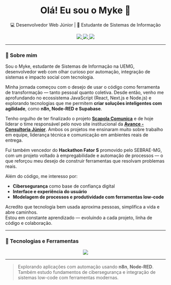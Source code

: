 <h1 align="center">Olá! Eu sou o Myke 👋</h1>

<p align="center">
  💻 Desenvolvedor Web Júnior | 🔐 Estudante de Sistemas de Informação
</p>

<p align="center">
  <a href="https://www.linkedin.com/in/mykematos/">
    <img src="https://img.shields.io/badge/LinkedIn-blue?style=for-the-badge&logo=linkedin" />
  </a>
  <a href="https://github.com/shishiv">
    <img src="https://img.shields.io/badge/GitHub-black?style=for-the-badge&logo=github" />
  </a>
  <a href="mailto:myke.matos@gmail.com">
    <img src="https://img.shields.io/badge/Gmail-red?style=for-the-badge&logo=gmail" />
  </a>
</p>

---

### 🚀 Sobre mim

Sou o Myke, estudante de Sistemas de Informação na UEMG, desenvolvedor web com olhar curioso por automação, integração de sistemas e impacto social com tecnologia.

Minha jornada começou com o desejo de usar o código como ferramenta de transformação — tanto pessoal quanto coletiva. Desde então, venho me aprofundando no ecossistema JavaScript (React, Next.js e Node.js) e explorando tecnologias que me permitem **criar soluções inteligentes com agilidade**, como **n8n, Node-RED e Supabase**.

Tenho orgulho de ter finalizado o projeto **[Scapola Comunica](https://scapolacomunica.com)** e de hoje liderar o time responsável pelo novo site institucional da **[Avance - Consultoria Júnior](https://www.instagram.com/avancejr/)**. Ambos os projetos me ensinaram muito sobre trabalho em equipe, liderança técnica e comunicação em ambientes reais de entrega.

Fui também vencedor do **Hackathon Fator S** promovido pelo SEBRAE-MG, com um projeto voltado à empregabilidade e automação de processos — o que reforçou meu desejo de construir ferramentas que resolvam problemas reais.

Além do código, me interesso por:
- **Cibersegurança** como base de confiança digital
- **Interface e experiência do usuário**
- **Modelagem de processos e produtividade com ferramentas low-code**

Acredito que tecnologia bem usada aproxima pessoas, simplifica a vida e abre caminhos.  
Estou em constante aprendizado — evoluindo a cada projeto, linha de código e colaboração.

---

### 🧠 Tecnologias e Ferramentas

<p align="center">
  <img src="https://skillicons.dev/icons?i=js,ts,react,nextjs,nodejs,supabase,git,github,vscode,linux&perline=10" />
</p>

---

> Explorando aplicações com automação usando **n8n**, **Node-RED**.  
> Também estudo fundamentos de cibersegurança e integração de sistemas low-code com ferramentas modernas.
